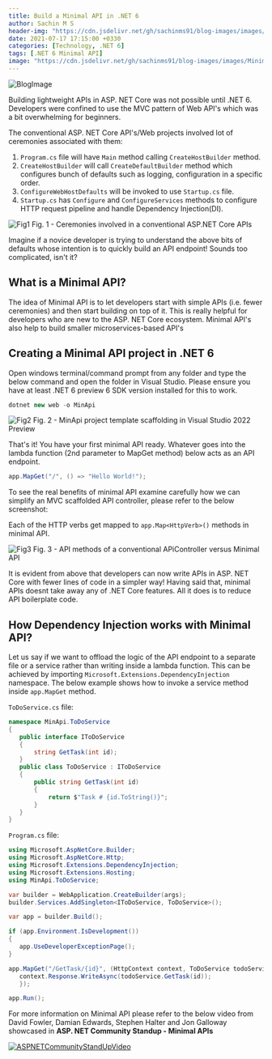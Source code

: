 ```yaml
---
title: Build a Minimal API in .NET 6
author: Sachin M S
header-img: "https://cdn.jsdelivr.net/gh/sachinms91/blog-images/images/MinimalAPI/BlogPostHeader.jpg"
date: 2021-07-17 17:15:00 +0330
categories: [Technology, .NET 6]
tags: [.NET 6 Minimal API]
image: "https://cdn.jsdelivr.net/gh/sachinms91/blog-images/images/MinimalAPI/BlogPostHeader.jpg"
---
```


 ![BlogImage](https://cdn.jsdelivr.net/gh/sachinms91/blog-images/images/MinimalAPI/BlogPostHeader.png)


Building lightweight APIs in ASP\. NET Core was not possible until .NET 6. Developers were confined to use the MVC pattern of Web API's which was a bit overwhelming for beginners.

The conventional ASP\. NET Core API's/Web projects involved lot of ceremonies associated with them:

1. ```Program.cs``` file will have ```Main``` method calling ```CreateHostBuilder``` method.
2. ```CreateHostBuilder``` will call ```CreateDefaultBuilder``` method which configures bunch of defaults such as logging, configuration in a specific order.
3. ```ConfigureWebHostDefaults``` will be invoked to use ```Startup.cs``` file. 
4. ```Startup.cs``` has ```Configure``` and ```ConfigureServices``` methods to configure HTTP request pipeline and handle Dependency Injection(DI).

 ![Fig1](https://cdn.jsdelivr.net/gh/sachinms91/blog-images/images/MinimalAPI/Cermonies.PNG)
  Fig. 1 - Ceremonies involved in a conventional ASP\.NET Core APIs
 
Imagine if a novice developer is trying to understand the above bits of defaults whose intention is to quickly build an API endpoint! Sounds too complicated, isn't it?

## What is a Minimal API?

The idea of Minimal API is to let developers start with simple APIs (i.e. fewer ceremonies) and then start building on top of it. This is really helpful for developers who are new to the ASP\. NET Core ecosystem.
Minimal API's also help to build  smaller microservices-based API's 

## Creating a Minimal API  project in .NET 6

Open windows terminal/command prompt from any folder and type the below command and open the folder in Visual Studio. Please ensure you have at least .NET 6 preview 6 SDK version installed for this to work.

```csharp
dotnet new web -o MinApi
```
 ![Fig2](https://cdn.jsdelivr.net/gh/sachinms91/blog-images/images/MinimalAPI/MinApiProject.PNG)
  Fig. 2 - MinApi project template scaffolding in Visual Studio 2022 Preview

That's it! You have your first minimal API ready. Whatever goes into the lambda function (2nd parameter to MapGet method) below acts as an API endpoint.  

```csharp
app.MapGet("/", () => "Hello World!");
```

To see the real benefits of minimal API examine carefully how we can simplify an MVC scaffolded API controller, please refer to the below screenshot: 

Each of the HTTP verbs get mapped to ```app.Map<HttpVerb>()``` methods in minimal API.

 ![Fig3](https://cdn.jsdelivr.net/gh/sachinms91/blog-images/images/MinimalAPI/ApiControllerVersusMinimalApi.PNG)
  Fig. 3 - API methods of a conventional APiController versus Minimal API

It is evident from above that developers can now write APIs in ASP\. NET Core with fewer lines of code in a simpler way! Having said that, minimal APIs doesnt take away any of .NET Core features. All it does is to reduce API boilerplate code. 
## How Dependency Injection works with Minimal API?
Let us say if we want to offload the logic of the API endpoint to a separate file or a service rather than writing inside a lambda function. This can be achieved by importing ```Microsoft.Extensions.DependencyInjection``` namespace. The below example shows how to invoke a service method inside ```app.MapGet``` method. 
 
 ```ToDoService.cs``` file: 
 ```csharp
 namespace MinApi.ToDoService
{
    public interface IToDoService
    {
        string GetTask(int id);
    }
    public class ToDoService : IToDoService
    {
        public string GetTask(int id)
        {
            return $"Task # {id.ToString()}";
        }
    }
}
 ```
 
 ```Program.cs``` file:
 ```csharp
using Microsoft.AspNetCore.Builder;
using Microsoft.AspNetCore.Http;
using Microsoft.Extensions.DependencyInjection;
using Microsoft.Extensions.Hosting;
using MinApi.ToDoService;

var builder = WebApplication.CreateBuilder(args);
builder.Services.AddSingleton<IToDoService, ToDoService>();   

var app = builder.Build();

if (app.Environment.IsDevelopment())
{
    app.UseDeveloperExceptionPage();
}

app.MapGet("/GetTask/{id}", (HttpContext context, ToDoService todoService, int id) => {
    context.Response.WriteAsync(todoService.GetTask(id));
    });

app.Run();
 ```
For more information on Minimal API please refer to the below video from David Fowler, Damian Edwards, Stephen Halter and Jon Galloway showcased in **ASP\. NET Community Standup - Minimal APIs**

[![ASPNETCommunityStandUpVideo](https://cdn.jsdelivr.net/gh/sachinms91/blog-images/images/MinimalAPI/YTVideoThumbnail.jpg )](https://www.youtube.com/watch?v=enAskgcF0c0) 